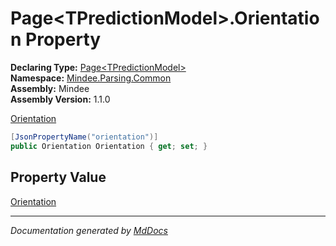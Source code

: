 ﻿<!--  
  <auto-generated>   
    The contents of this file were generated by a tool.  
    Changes to this file may be list if the file is regenerated  
  </auto-generated>   
-->

# Page\<TPredictionModel\>.Orientation Property

**Declaring Type:** [Page\<TPredictionModel\>](../index.md)  
**Namespace:** [Mindee.Parsing.Common](../../index.md)  
**Assembly:** Mindee  
**Assembly Version:** 1.1.0

[Orientation](../../Orientation/index.md)

```csharp
[JsonPropertyName("orientation")]
public Orientation Orientation { get; set; }
```

## Property Value

[Orientation](../../Orientation/index.md)

___

*Documentation generated by [MdDocs](https://github.com/ap0llo/mddocs)*
